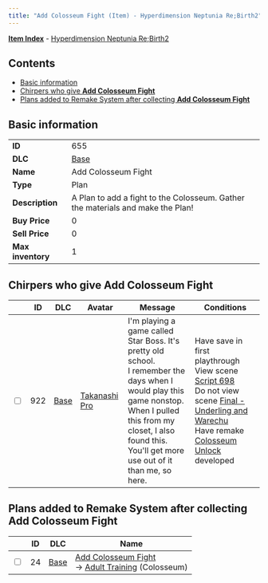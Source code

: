 ```yaml
---
title: "Add Colosseum Fight (Item) - Hyperdimension Neptunia Re;Birth2"
---
```


[**Item Index**](/neptunia/rb2/item/index.html) - [Hyperdimension Neptunia Re;Birth2](/neptunia/rb2)

## Contents

- [Basic information](#basic-information)
- [Chirpers who give **Add Colosseum Fight**](#chirpers-who-give-add-colosseum-fight)
- [Plans added to Remake System after collecting **Add Colosseum Fight**](#plans-added-to-remake-system-after-collecting-add-colosseum-fight)

## Basic information

|   |   |
| -- | -- |
| **ID** | 655 |
| **DLC** | [Base](/neptunia/rb2/dlc/0-base.html) |
| **Name** | Add Colosseum Fight |
| **Type** | Plan |
| **Description** | A Plan to add a fight to the Colosseum. Gather the materials and make the Plan! |
| **Buy Price** | 0 |
| **Sell Price** | 0 |
| **Max inventory** | 1 |

## Chirpers who give **Add Colosseum Fight**

|    | ID | DLC | Avatar | Message | Conditions |
| -- | -- | --- | ------ | ------- | ---------- |
| <input type="checkbox" id="rb2-chirper-event-0-922" class="trackbox" /> | 922 | [Base](/neptunia/rb2/dlc/0-base.html) | [Takanashi Pro](/neptunia/rb2/avatar/0-134-takanashi-pro.html) | I'm playing a game called Star Boss. It's pretty old school.<br />I remember the days when I would play this game nonstop.<br />When I pulled this from my closet, I also found this.<br />You'll get more use out of it than me, so here. | Have save in first playthrough<br />View scene [Script 698](/neptunia/rb2/scene/0-698-script-698.html)<br />Do not view scene [Final - Underling and Warechu](/neptunia/rb2/scene/0-468-final-underling-and-warechu.html)<br />Have remake [Colosseum Unlock](/neptunia/rb2/remake/0-18-colosseum-unlock.html) developed |

## Plans added to Remake System after collecting **Add Colosseum Fight**

|    | ID | DLC | Name |
| -- | -- | --- | ---- |
| <input type="checkbox" id="rb2-remake-0-24" class="trackbox" /> | 24 | [Base](/neptunia/rb2/dlc/0-base.html) | [Add Colosseum Fight](/neptunia/rb2/remake/0-24-add-colosseum-fight.html)<br />→ [Adult Training](/neptunia/rb2/colosseum/0-2061-adult-training.html) (Colosseum) |